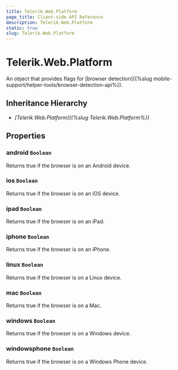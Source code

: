 ```yaml
---
title: Telerik.Web.Platform
page_title: Client-side API Reference
description: Telerik.Web.Platform
static: true
slug: Telerik.Web.Platform
---
```


# Telerik.Web.Platform

An object that provides flags for [browser detection]({%slug mobile-support/helper-tools/browser-detection-api%}).

## Inheritance Hierarchy

* *[Telerik.Web.Platform]({%slug Telerik.Web.Platform%})*


## Properties

### android `Boolean`

Returns true if the browser is on an Android device.

### ios `Boolean`

Returns true if the browser is on an iOS device.

### ipad `Boolean`

Returns true if the browser is on an iPad.

### iphone `Boolean`

Returns true if the browser is on an iPhone.

### linux `Boolean`

Returns true if the browser is on a Linux device.

### mac `Boolean`

Returns true if the browser is on a Mac.

### windows `Boolean`

Returns true if the browser is on a Windows device.

### windowsphone `Boolean`

Returns true if the browser is on a Windows Phone device.

